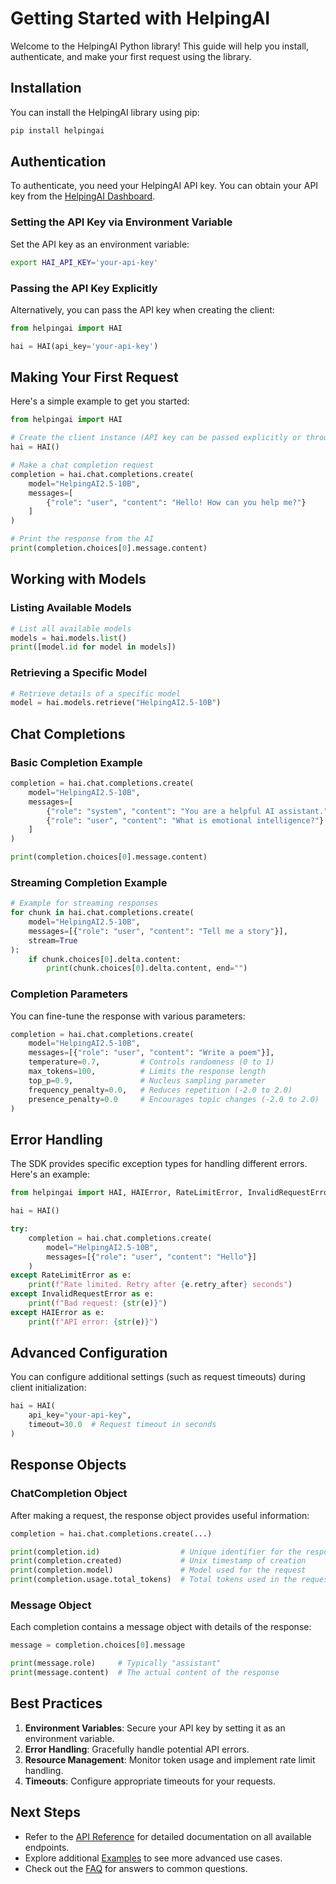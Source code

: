 
# Getting Started with HelpingAI

Welcome to the HelpingAI Python library! This guide will help you install, authenticate, and make your first request using the library.

## Installation

You can install the HelpingAI library using pip:

```bash
pip install helpingai
```

## Authentication

To authenticate, you need your HelpingAI API key. You can obtain your API key from the [HelpingAI Dashboard](https://helpingai.co/dashboard).

### Setting the API Key via Environment Variable

Set the API key as an environment variable:

```bash
export HAI_API_KEY='your-api-key'
```

### Passing the API Key Explicitly

Alternatively, you can pass the API key when creating the client:

```python
from helpingai import HAI

hai = HAI(api_key='your-api-key')
```

## Making Your First Request

Here's a simple example to get you started:

```python
from helpingai import HAI

# Create the client instance (API key can be passed explicitly or through environment variables)
hai = HAI()

# Make a chat completion request
completion = hai.chat.completions.create(
    model="HelpingAI2.5-10B",
    messages=[
        {"role": "user", "content": "Hello! How can you help me?"}
    ]
)

# Print the response from the AI
print(completion.choices[0].message.content)
```

## Working with Models

### Listing Available Models

```python
# List all available models
models = hai.models.list()
print([model.id for model in models])
```

### Retrieving a Specific Model

```python
# Retrieve details of a specific model
model = hai.models.retrieve("HelpingAI2.5-10B")
```

## Chat Completions

### Basic Completion Example

```python
completion = hai.chat.completions.create(
    model="HelpingAI2.5-10B",
    messages=[
        {"role": "system", "content": "You are a helpful AI assistant."},
        {"role": "user", "content": "What is emotional intelligence?"}
    ]
)

print(completion.choices[0].message.content)
```

### Streaming Completion Example

```python
# Example for streaming responses
for chunk in hai.chat.completions.create(
    model="HelpingAI2.5-10B",
    messages=[{"role": "user", "content": "Tell me a story"}],
    stream=True
):
    if chunk.choices[0].delta.content:
        print(chunk.choices[0].delta.content, end="")
```

### Completion Parameters

You can fine-tune the response with various parameters:

```python
completion = hai.chat.completions.create(
    model="HelpingAI2.5-10B",
    messages=[{"role": "user", "content": "Write a poem"}],
    temperature=0.7,         # Controls randomness (0 to 1)
    max_tokens=100,          # Limits the response length
    top_p=0.9,               # Nucleus sampling parameter
    frequency_penalty=0.0,   # Reduces repetition (-2.0 to 2.0)
    presence_penalty=0.0     # Encourages topic changes (-2.0 to 2.0)
)
```

## Error Handling

The SDK provides specific exception types for handling different errors. Here's an example:

```python
from helpingai import HAI, HAIError, RateLimitError, InvalidRequestError

hai = HAI()

try:
    completion = hai.chat.completions.create(
        model="HelpingAI2.5-10B",
        messages=[{"role": "user", "content": "Hello"}]
    )
except RateLimitError as e:
    print(f"Rate limited. Retry after {e.retry_after} seconds")
except InvalidRequestError as e:
    print(f"Bad request: {str(e)}")
except HAIError as e:
    print(f"API error: {str(e)}")
```

## Advanced Configuration

You can configure additional settings (such as request timeouts) during client initialization:

```python
hai = HAI(
    api_key="your-api-key",
    timeout=30.0  # Request timeout in seconds
)
```

## Response Objects

### ChatCompletion Object

After making a request, the response object provides useful information:

```python
completion = hai.chat.completions.create(...)

print(completion.id)                  # Unique identifier for the response
print(completion.created)             # Unix timestamp of creation
print(completion.model)               # Model used for the request
print(completion.usage.total_tokens)  # Total tokens used in the request
```

### Message Object

Each completion contains a message object with details of the response:

```python
message = completion.choices[0].message

print(message.role)     # Typically "assistant"
print(message.content)  # The actual content of the response
```

## Best Practices

1. **Environment Variables**: Secure your API key by setting it as an environment variable.
2. **Error Handling**: Gracefully handle potential API errors.
3. **Resource Management**: Monitor token usage and implement rate limit handling.
4. **Timeouts**: Configure appropriate timeouts for your requests.

## Next Steps

- Refer to the [API Reference](api_reference.md) for detailed documentation on all available endpoints.
- Explore additional [Examples](examples.md) to see more advanced use cases.
- Check out the [FAQ](faq.md) for answers to common questions.



